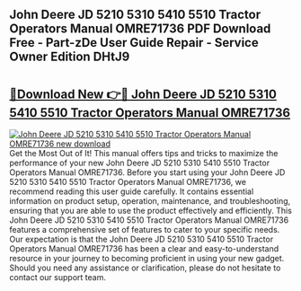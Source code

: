 ## John Deere JD 5210 5310 5410 5510 Tractor Operators Manual OMRE71736 PDF Download Free - Part-zDe User Guide Repair - Service Owner Edition DHtJ9

# <h2><a href="http://bc95818.oget.top/?id=John+Deere+JD+5210+5310+5410+5510+Tractor+Operators+Manual+OMRE71736">🔗Download New 👉🔴 John Deere JD 5210 5310 5410 5510 Tractor Operators Manual OMRE71736</a></h2>

[![John Deere JD 5210 5310 5410 5510 Tractor Operators Manual OMRE71736 new download](https://i.imgur.com/5g1atiW.png)](http://bc95818.oget.top/?id=John+Deere+JD+5210+5310+5410+5510+Tractor+Operators+Manual+OMRE71736)
Get the Most Out of It! This manual offers tips and tricks to maximize the performance of your new John Deere JD 5210 5310 5410 5510 Tractor Operators Manual OMRE71736. Before you start using your John Deere JD 5210 5310 5410 5510 Tractor Operators Manual OMRE71736, we recommend reading this user guide carefully. It contains essential information on product setup, operation, maintenance, and troubleshooting, ensuring that you are able to use the product effectively and efficiently. This John Deere JD 5210 5310 5410 5510 Tractor Operators Manual OMRE71736 features a comprehensive set of features to cater to your specific needs. Our expectation is that the John Deere JD 5210 5310 5410 5510 Tractor Operators Manual OMRE71736 has been a clear and easy-to-understand resource in your journey to becoming proficient in using your new gadget. Should you need any assistance or clarification, please do not hesitate to contact our support team.
